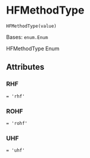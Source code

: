 # HFMethodType

`HFMethodType(value)`

Bases: `enum.Enum`

HFMethodType Enum

## Attributes

### RHF

`= 'rhf'`

### ROHF

`= 'rohf'`

### UHF

`= 'uhf'`
